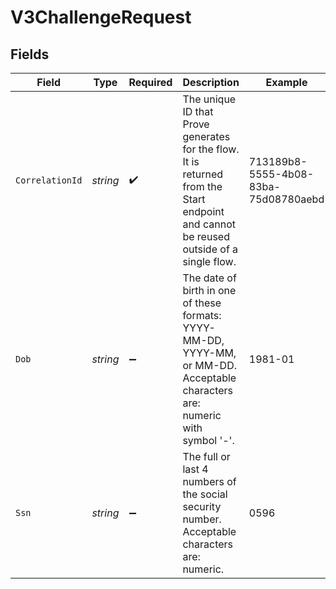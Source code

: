 # V3ChallengeRequest


## Fields

| Field                                                                                                                                  | Type                                                                                                                                   | Required                                                                                                                               | Description                                                                                                                            | Example                                                                                                                                |
| -------------------------------------------------------------------------------------------------------------------------------------- | -------------------------------------------------------------------------------------------------------------------------------------- | -------------------------------------------------------------------------------------------------------------------------------------- | -------------------------------------------------------------------------------------------------------------------------------------- | -------------------------------------------------------------------------------------------------------------------------------------- |
| `CorrelationId`                                                                                                                        | *string*                                                                                                                               | :heavy_check_mark:                                                                                                                     | The unique ID that Prove generates for the flow. It is returned from the Start endpoint and cannot be reused outside of a single flow. | 713189b8-5555-4b08-83ba-75d08780aebd                                                                                                   |
| `Dob`                                                                                                                                  | *string*                                                                                                                               | :heavy_minus_sign:                                                                                                                     | The date of birth in one of these formats: YYYY-MM-DD, YYYY-MM, or MM-DD. Acceptable characters are: numeric with symbol '-'.          | 1981-01                                                                                                                                |
| `Ssn`                                                                                                                                  | *string*                                                                                                                               | :heavy_minus_sign:                                                                                                                     | The full or last 4 numbers of the social security number. Acceptable characters are: numeric.                                          | 0596                                                                                                                                   |